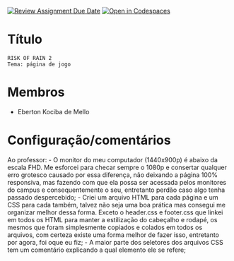 [![Review Assignment Due Date](https://classroom.github.com/assets/deadline-readme-button-22041afd0340ce965d47ae6ef1cefeee28c7c493a6346c4f15d667ab976d596c.svg)](https://classroom.github.com/a/J0EuGCQi)
[![Open in Codespaces](https://classroom.github.com/assets/launch-codespace-2972f46106e565e64193e422d61a12cf1da4916b45550586e14ef0a7c637dd04.svg)](https://classroom.github.com/open-in-codespaces?assignment_repo_id=15460824)
# Título
    RISK OF RAIN 2
    Tema: página de jogo


# Membros
* Eberton Kociba de Mello


# Configuração/comentários
Ao professor:
    - O monitor do meu computador (1440x900p) é abaixo da escala FHD. Me esforcei para checar sempre o 1080p e consertar qualquer erro grotesco causado por essa diferença, não deixando a página 100% responsiva, mas fazendo com que ela possa ser acessada pelos monitores do campus e consequentemente o seu, entretanto perdão caso algo tenha passado despercebido;
    - Criei um arquivo HTML para cada página e um CSS para cada também, talvez não seja uma boa prática mas consegui me organizar melhor dessa forma. Exceto o header.css e footer.css que linkei em todos os HTML para manter a estilização do cabeçalho e rodapé, os mesmos que foram simplesmente copiados e colados em todos os arquivos, com certeza existe uma forma melhor de fazer isso, entretanto por agora, foi oque eu fiz;
    - A maior parte dos seletores dos arquivos CSS tem um comentário explicando a qual elemento ele se refere;